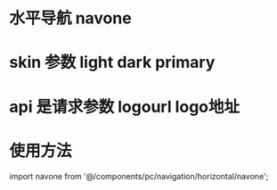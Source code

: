 # 水平导航 navone
# skin 参数 light dark primary
# api 是请求参数 logourl logo地址
# 使用方法
<navone :logourl :api :skin ></navone>
import navone from '@/components/pc/navigation/horizontal/navone';
